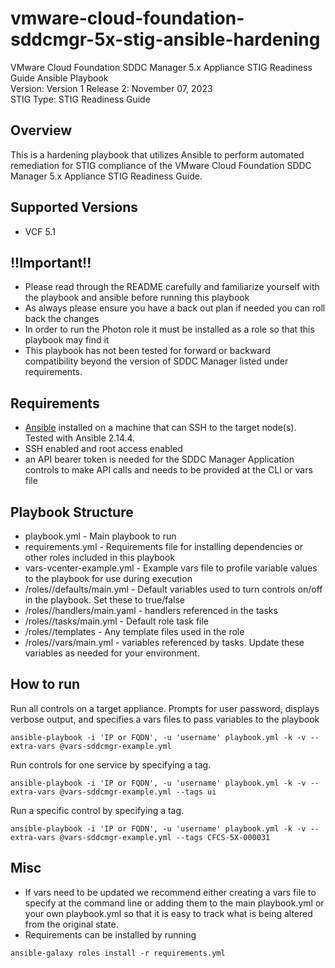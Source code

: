 # vmware-cloud-foundation-sddcmgr-5x-stig-ansible-hardening
VMware Cloud Foundation SDDC Manager 5.x Appliance STIG Readiness Guide Ansible Playbook  
Version: Version 1 Release 2: November 07, 2023    
STIG Type: STIG Readiness Guide  

## Overview
This is a hardening playbook that utilizes Ansible to perform automated remediation for STIG compliance of the VMware Cloud Foundation SDDC Manager 5.x Appliance STIG Readiness Guide.  

## Supported Versions
- VCF 5.1  

## !!Important!!
- Please read through the README carefully and familiarize yourself with the playbook and ansible before running this playbook
- As always please ensure you have a back out plan if needed you can roll back the changes
- In order to run the Photon role it must be installed as a role so that this playbook may find it
- This playbook has not been tested for forward or backward compatibility beyond the version of SDDC Manager listed under requirements.

## Requirements
- [Ansible](https://docs.ansible.com/ansible/latest/installation_guide/index.html) installed on a machine that can SSH to the target node(s).  Tested with Ansible 2.14.4.
- SSH enabled and root access enabled
- an API bearer token is needed for the SDDC Manager Application controls to make API calls and needs to be provided at the CLI or vars file

## Playbook Structure

- playbook.yml - Main playbook to run
- requirements.yml - Requirements file for installing dependencies or other roles included in this playbook
- vars-vcenter-example.yml - Example vars file to profile variable values to the playbook for use during execution
- /roles/<role name>/defaults/main.yml - Default variables used to turn controls on/off in the playbook.  Set these to true/false
- /roles/<role name>/handlers/main.yaml - handlers referenced in the tasks
- /roles/<role name>/tasks/main.yml - Default role task file
- /roles/<role name>/templates - Any template files used in the role
- /roles/<role name>/vars/main.yml - variables referenced by tasks.  Update these variables as needed for your environment.

## How to run

Run all controls on a target appliance. Prompts for user password, displays verbose output, and specifies a vars files to pass variables to the playbook  
```
ansible-playbook -i 'IP or FQDN', -u 'username' playbook.yml -k -v --extra-vars @vars-sddcmgr-example.yml
```
Run controls for one service by specifying a tag.  
```
ansible-playbook -i 'IP or FQDN', -u 'username' playbook.yml -k -v --extra-vars @vars-sddcmgr-example.yml --tags ui
```
Run a specific control by specifying a tag.  
```
ansible-playbook -i 'IP or FQDN', -u 'username' playbook.yml -k -v --extra-vars @vars-sddcmgr-example.yml --tags CFCS-5X-000031
```

## Misc
- If vars need to be updated we recommend either creating a vars file to specify at the command line or adding them to the main playbook.yml or your own playbook.yml so that it is easy to track what is being altered from the original state.  
- Requirements can be installed by running
```
ansible-galaxy roles install -r requirements.yml
```